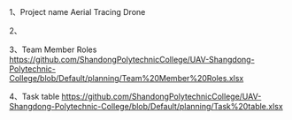 1、Project name
Aerial Tracing Drone

2、

3、Team Member Roles
https://github.com/ShandongPolytechnicCollege/UAV-Shangdong-Polytechnic-College/blob/Default/planning/Team%20Member%20Roles.xlsx

4、Task table
https://github.com/ShandongPolytechnicCollege/UAV-Shangdong-Polytechnic-College/blob/Default/planning/Task%20table.xlsx
